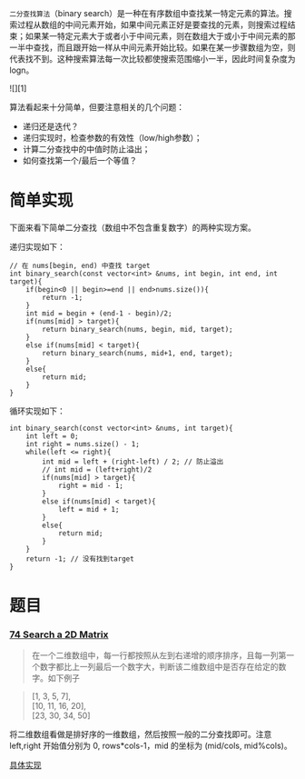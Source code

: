 `二分查找算法`（binary search）是一种在有序数组中查找某一特定元素的算法。搜索过程从数组的中间元素开始，如果中间元素正好是要查找的元素，则搜索过程结束；如果某一特定元素大于或者小于中间元素，则在数组大于或小于中间元素的那一半中查找，而且跟开始一样从中间元素开始比较。如果在某一步骤数组为空，则代表找不到。这种搜索算法每一次比较都使搜索范围缩小一半，因此时间复杂度为 logn。

![][1]

算法看起来十分简单，但要注意相关的几个问题：

* 递归还是迭代？
* 递归实现时，检查参数的有效性（low/high参数）；
* 计算二分查找中的中值时防止溢出；
* 如何查找第一个/最后一个等值？
 
# 简单实现

下面来看下简单二分查找（数组中不包含重复数字）的两种实现方案。

递归实现如下：

    // 在 nums[begin, end) 中查找 target
    int binary_search(const vector<int> &nums, int begin, int end, int target){
        if(begin<0 || begin>=end || end>nums.size()){
            return -1;
        }
        int mid = begin + (end-1 - begin)/2;
        if(nums[mid] > target){
            return binary_search(nums, begin, mid, target);
        }
        else if(nums[mid] < target){
            return binary_search(nums, mid+1, end, target);
        }
        else{
            return mid;
        }
    }

循环实现如下：

    int binary_search(const vector<int> &nums, int target){
        int left = 0;
        int right = nums.size() - 1;
        while(left <= right){
            int mid = left + (right-left) / 2; // 防止溢出
            // int mid = (left+right)/2  
            if(nums[mid] > target){
                right = mid - 1;
            }
            else if(nums[mid] < target){
                left = mid + 1;
            }
            else{
                return mid;
            }
        }
        return -1; // 没有找到target
    }

# 题目

### [74 Search a 2D Matrix](https://leetcode.com/problems/search-a-2d-matrix/)

> 在一个二维数组中，每一行都按照从左到右递增的顺序排序，且每一列第一个数字都比上一列最后一个数字大，判断该二维数组中是否存在给定的数字。如下例子   

>   [1,   3,  5,  7],  
>   [10, 11, 16, 20],  
>   [23, 30, 34, 50]    

将二维数组看做是排好序的一维数组，然后按照一般的二分查找即可。注意left,right 开始值分别为 0, rows*cols-1，mid 的坐标为 (mid/cols, mid%cols)。

[具体实现](https://github.com/xuelangZF/LeetCode/blob/master/BinarySearch/74_Search2DMatrix.py)

